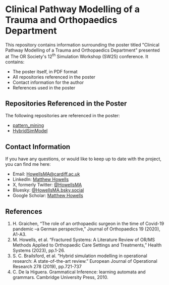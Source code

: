 # Clinical Pathway Modelling of a Trauma and Orthopaedics Department
This repository contains information surrounding the poster titled "Clinical 
Pathway Modelling of a Trauma and Orthopaedics Department" presented at The 
OR Society's 12<sup>th</sup> Simulation Workshop (SW25) conference. It contains:
- The poster itself, in PDF format
- All repositories referenced in the poster
- Contact information for the author
- References used in the poster

## Repositories Referenced in the Poster
The following repositories are referenced in the poster:
- [pattern_mining](https://github.com/MHowells/pattern_mining)
- [HybridSimModel](https://github.com/MHowells/HybridSimModel)

## Contact Information
If you have any questions, or would like to keep up to date with the project,
you can find me here:
- Email: [HowellsMA@cardiff.ac.uk](mailto:HowellsMA@cardiff.ac.uk)
- LinkedIn: [Matthew Howells](https://www.linkedin.com/in/matthewahowells/)
- X, formerly Twitter: [@HowellsMA](https://x.com/HowellsMA)
- Bluesky: [@HowellsMA.bsky.social](https://bsky.app/profile/howellsma.bsky.social)
- Google Scholar: [Matthew Howells](https://scholar.google.com/citations?user=71sfmvwAAAAJ&hl=en)

## References
1. H. Graichen, “The role of an orthopaedic surgeon in the time of Covid-19
 pandemic –a German perspective,” Journal of Orthopaedics 19 (2020), A1-A3.
2. M. Howells, et al. “Fractured Systems: A Literature Review of OR/MS Methods 
Applied to Orthopaedic Care Settings and Treatments,” Health Systems (2023), 
pp.1-26.
3. S. C. Brailsford, et al. “Hybrid simulation modelling in operational research: 
A state-of-the-art review.” European Journal of Operational Research 278 (2019),
 pp.721-737
4. C. De la Higuera. Grammatical Inference: learning automata and grammars. 
Cambridge University Press, 2010.